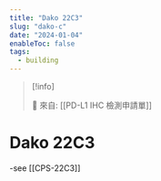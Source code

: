 ```yaml
---
title: "Dako 22C3"
slug: "dako-c"
date: "2024-01-04"
enableToc: false
tags:
  - building
---
```


> [!info]
>
> 🌱 來自: [[PD-L1 IHC 檢測申請單]]

# Dako 22C3

-see [[CPS-22C3]]
